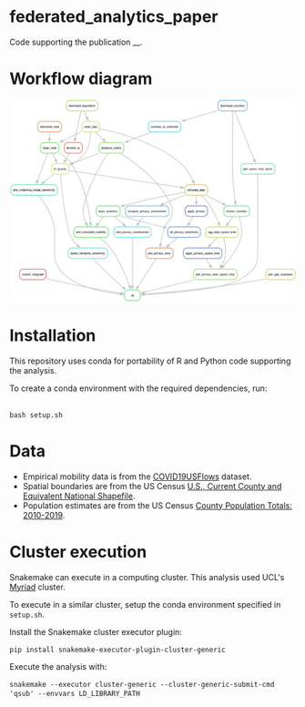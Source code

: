 # federated_analytics_paper

Code supporting the publication __. 

# Workflow diagram

![Diagram of Snakemake analysis pipeline.](./rulegraph.png)

# Installation

This repository uses conda for portability of R and Python code supporting the analysis. 

To create a conda environment with the required dependencies, run:

```{shell}

bash setup.sh
```

# Data

* Empirical mobility data is from the [COVID19USFlows](https://github.com/GeoDS/COVID19USFlows-DailyFlows) dataset.
* Spatial boundaries are from the US Census [U.S., Current County and Equivalent National Shapefile](https://catalog.data.gov/dataset/tiger-line-shapefile-2019-nation-u-s-current-county-and-equivalent-national-shapefile). 
* Population estimates are from the US Census [County Population Totals: 2010-2019](https://www.census.gov/data/datasets/time-series/demo/popest/2010s-counties-total.html). 

# Cluster execution

Snakemake can execute in a computing cluster. This analysis used UCL's [Myriad](https://www.rc.ucl.ac.uk/docs/Clusters/Myriad/) cluster.

To execute in a similar cluster, setup the conda environment specified in `setup.sh`.

Install the Snakemake cluster executor plugin: 

```
pip install snakemake-executor-plugin-cluster-generic
```

Execute the analysis with:

```
snakemake --executor cluster-generic --cluster-generic-submit-cmd 'qsub' --envvars LD_LIBRARY_PATH
```

